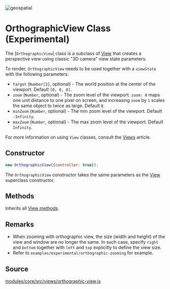 <p class="badges">
  <img src="https://img.shields.io/badge/geopspatial-no-lightgrey.svg?style=flat-square" alt="geospatial" />
</p>

# OrthographicView Class (Experimental)

The [`OrthographicView`] class is a subclass of [View](/docs/api-reference/view.md) that creates a perspective view using classic "3D camera" view state parameters.

To render, `OrthographicView` needs to be used together with a `viewState` with the following parameters:

* `target` (`Number[3]`, optional) - The world position at the center of the viewport. Default `[0, 0, 0]`.
* `zoom` (`Number`, optional) - The zoom level of the viewport. `zoom: 0` maps one unit distance to one pixel on screen, and increasing `zoom` by `1` scales the same object to twice as large. Default `0`.
* `minZoom` (`Number`, optional) - The min zoom level of the viewport. Default `-Infinity`.
* `maxZoom` (`Number`, optional) - The max zoom level of the viewport. Default `Infinity`.

For more information on using `View` classes, consult the [Views](/docs/developer-guide/views.md) article.


## Constructor

```js
new OrthographicView({controller: true});
```

The `OrthographicView` constructor takes the same parameters as the [View](/docs/api-reference/view.md) superclass constructor.


## Methods

Inherits all [View methods](/docs/api-reference/view.md#methods).


## Remarks

* When zooming with orthographic view, the size (width and height) of the view and window are no longer the same. In such case, specify `right` and `bottom` together with `left` and `top` explicitly to define the view size.
* Refer to `examples/experimental/orthographic-zooming` for example.


## Source

[modules/core/src/views/orthographic-view.js](https://github.com/uber/deck.gl/tree/7.1-release/modules/core/src/views/orthographic-view.js)
